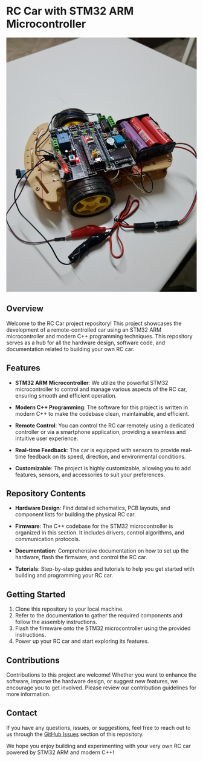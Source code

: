 # RC Car with STM32 ARM Microcontroller

![RC Car](rc_car_image.jpeg)

## Overview

Welcome to the RC Car project repository! This project showcases the development of a remote-controlled car using an STM32 ARM microcontroller and modern C++ programming techniques. This repository serves as a hub for all the hardware design, software code, and documentation related to building your own RC car.

## Features

- **STM32 ARM Microcontroller**: We utilize the powerful STM32 microcontroller to control and manage various aspects of the RC car, ensuring smooth and efficient operation.

- **Modern C++ Programming**: The software for this project is written in modern C++ to make the codebase clean, maintainable, and efficient.

- **Remote Control**: You can control the RC car remotely using a dedicated controller or via a smartphone application, providing a seamless and intuitive user experience.

- **Real-time Feedback**: The car is equipped with sensors to provide real-time feedback on its speed, direction, and environmental conditions.

- **Customizable**: The project is highly customizable, allowing you to add features, sensors, and accessories to suit your preferences.

## Repository Contents

- **Hardware Design**: Find detailed schematics, PCB layouts, and component lists for building the physical RC car.

- **Firmware**: The C++ codebase for the STM32 microcontroller is organized in this section. It includes drivers, control algorithms, and communication protocols.

- **Documentation**: Comprehensive documentation on how to set up the hardware, flash the firmware, and control the RC car.

- **Tutorials**: Step-by-step guides and tutorials to help you get started with building and programming your RC car.

## Getting Started

1. Clone this repository to your local machine.
2. Refer to the documentation to gather the required components and follow the assembly instructions.
3. Flash the firmware onto the STM32 microcontroller using the provided instructions.
4. Power up your RC car and start exploring its features.

## Contributions

Contributions to this project are welcome! Whether you want to enhance the software, improve the hardware design, or suggest new features, we encourage you to get involved. Please review our contribution guidelines for more information.


## Contact

If you have any questions, issues, or suggestions, feel free to reach out to us through the [GitHub Issues](https://github.com/abdallahhessam/rc-car/issues) section of this repository.

We hope you enjoy building and experimenting with your very own RC car powered by STM32 ARM and modern C++!
